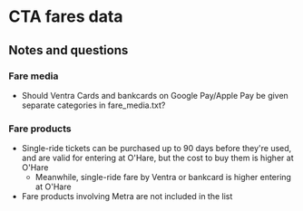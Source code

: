 # CTA fares data

## Notes and questions

### Fare media

* Should Ventra Cards and bankcards on Google Pay/Apple Pay be given separate categories in fare_media.txt?

### Fare products

* Single-ride tickets can be purchased up to 90 days before they're used, and are valid for entering at O'Hare, but the cost to buy them is higher at O'Hare
  * Meanwhile, single-ride fare by Ventra or bankcard is higher entering at O'Hare
* Fare products involving Metra are not included in the list
